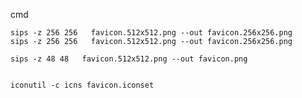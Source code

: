    
cmd
    
    sips -z 256 256   favicon.512x512.png --out favicon.256x256.png
    sips -z 256 256   favicon.512x512.png --out favicon.256x256.png

    sips -z 48 48   favicon.512x512.png --out favicon.png
    

    iconutil -c icns favicon.iconset
